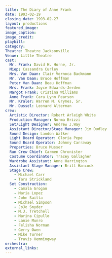 ```yaml
---
title: The Diary of Anne Frank
date: 1993-02-19
closing_date: 1993-02-27
layout: productions
featured_image: 
image_caption:
image_credit:
playbill: 
category: 
Theatre: Theatre Jacksonville
Venue: Little Theatre
cast:
  Mr. Frank: David H. Horne, Jr.
  Miep: Cassandra Curley
  Mrs. Van Daan: Clair Vernoca Backmann
  Mr. Van Daan: Bruce Hoffman
  Peter Van Daan: Beau Hoffman
  Mrs. Frank: Joyce Edwards-Jerden
  Margot Frank: Cristina Williams
  Anne Frank: Cara Lynn Pearson
  Mr. Kraler: Warren M. Grymes, Sr.
  Mr. Dussel: Leonard Alterman
crew:
  Artistic Director: Robert Arleigh White
  Production Manager: Norma Brizzi
  Set/Light Designer: Andrew J.Way
  Assistant Director/Stage Manager: Jim Dudley
  Sound Design: Landon Walker
  Light Board Operator: Gloria Pepe
  Sound Board Operator: Johnny Carraway
  Properties: Bruce Musser
  Run Crew Chief: Carmen Chronister
  Costume Coordinator: Tracey Gallagher
  Wardrobe Assistant: Anne Harrington
  Assistant Stage Manager: Britt Hancock
  Stage Crew: 
    - Michael Carr
    - Tara Strickland
  Set Construction: 
    - Camala Grogan
    - Maria Lopez
    - John Saitta
    - Michael Simpson
    - JoJo Snyder
    - M.J. Tretchell
    - Marina Cipullo
    - Lanie Munro
    - Felisha Norman
    - Gerry Owen
    - Mike Turner
    - Travis Hemmingway
orchestra:
external_links:
---
```


